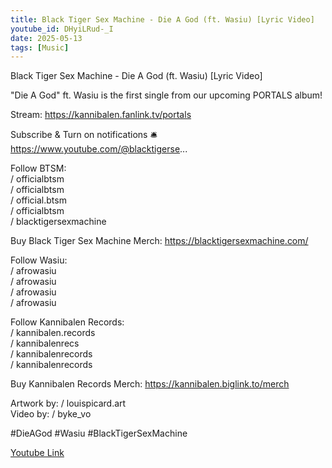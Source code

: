 ```yaml
---
title: Black Tiger Sex Machine - Die A God (ft. Wasiu) [Lyric Video] 
youtube_id: DHyiLRud-_I
date: 2025-05-13
tags: [Music]
---
```

Black Tiger Sex Machine - Die A God (ft. Wasiu) [Lyric Video]  

"Die A God" ft. Wasiu is the first single from our upcoming PORTALS album!  

Stream: https://kannibalen.fanlink.tv/portals  

Subscribe & Turn on notifications 🛎️  
https://www.youtube.com/@blacktigerse...  

Follow BTSM:  
  / officialbtsm  
  / officialbtsm  
  / official.btsm  
  / officialbtsm  
  / blacktigersexmachine  

Buy Black Tiger Sex Machine Merch: https://blacktigersexmachine.com/  

Follow Wasiu:  
  / afrowasiu  
  / afrowasiu  
  / afrowasiu  
  / afrowasiu  

Follow Kannibalen Records:  
  / kannibalen.records  
  / kannibalenrecs  
  / kannibalenrecords  
  / kannibalenrecords  

Buy Kannibalen Records Merch: https://kannibalen.biglink.to/merch  

Artwork by:   / louispicard.art   
Video by:   / byke_vo   

  #DieAGod    #Wasiu   #BlackTigerSexMachine  

 

[Youtube Link](https://www.youtube.com/watch?v=DHyiLRud-_I)  
